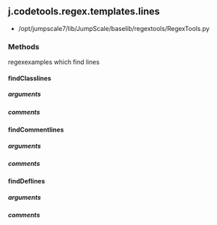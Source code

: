 ## j.codetools.regex.templates.lines

- /opt/jumpscale7/lib/JumpScale/baselib/regextools/RegexTools.py

### Methods

regexexamples which find lines

#### findClasslines 
##### arguments

##### comments

#### findCommentlines 
##### arguments

##### comments

#### findDeflines 
##### arguments

##### comments

